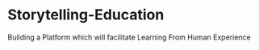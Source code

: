 # Storytelling-Education
Building a Platform  which will facilitate Learning From Human Experience 
